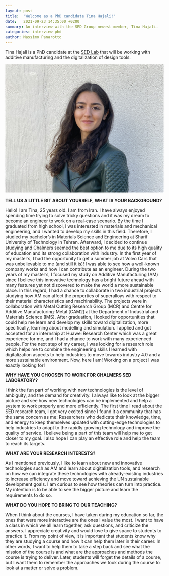 ```yaml
---
layout: post
title:  "Welcome as a PhD candidate Tina Hajali!"
date:   2021-09-23 14:35:00 +0200
summary: An interview with the SED Group newest member, Tina Hajali.
categories: interview phd
author: Massimo Panarotto
---
```


Tina Hajali is a PhD candidate at the [SED Lab](https://www.chalmers.se/en/departments/ims/research/product-development/Pages/systems-engineering-design.aspx) that will be working with additive manufacturing and the digitalization of design tools.

![Tina Hajali](/assets/SED_interview_tina.jpg)

**TELL US A LITTLE BIT ABOUT YOURSELF, WHAT IS YOUR BACKGROUND?**

Hello! I am Tina, 25 years old. I am from Iran. I have always enjoyed spending time trying to solve tricky questions and it was my dream to become an engineer to work on a real-case scenario. By the time I graduated from high school, I was interested in materials and mechanical engineering, and I wanted to develop my skills in this field. Therefore, I studied my bachelor’s in Materials Science and Engineering at Sharif University of Technology in Tehran. Afterward, I decided to continue studying and Chalmers seemed the best option to me due to its high quality of education and its strong collaboration with industry. In the first year of my master’s, I had the opportunity to get a summer job at Volvo Cars that was unbelievable to me (and still it is)! I was able to see how a well-known company works and how I can contribute as an engineer. During the two years of my master’s, I focused my study on Additive Manufacturing (AM) since I believe this innovative technology has a bright future ahead with many features yet not discovered to make the world a more sustainable place. In this regard, I had a chance to collaborate in two industrial projects studying how AM can affect the properties of superalloys with respect to their material characteristics and machinability. The projects were in collaboration with Metal Cutting Research Group (MCR) and Centre for Additive Manufacturing-Metal (CAM2) at the Department of Industrial and Materials Science (IMS). After graduation, I looked for opportunities that could help me learn and develop my skills toward digitalization, more specifically, learning about modelling and simulation. I applied and got accepted for an internship at Huawei Research Center which was a great experience for me, and I had a chance to work with many experienced people. For the next step of my career, I was looking for a research role which helps me to combine the engineering skills I learned with digitalization aspects to help industries to move towards industry 4.0 and a more sustainable environment. Now, here I am! Working on a project I was exactly looking for!  

**WHY HAVE YOU CHOOSEN TO WORK FOR CHALMERS SED LABORATORY?**

I think the fun part of working with new technologies is the level of ambiguity, and the demand for creativity. I always like to look at the bigger picture and see how new technologies can be implemented and help a system to work properly and more efficiently. The first time I read about the SED research team, I got very excited since I found it a community that has the same concern as me: Researchers who dedicate their knowledge, time, and energy to keep themselves updated with cutting-edge technologies to help industries to adapt to the rapidly growing technology and improve the quality of service. I believe being a part of this team will help me to get closer to my goal. I also hope I can play an effective role and help the team to reach its targets. 

**WHAT ARE YOUR RESEARCH INTERESTS?**

As I mentioned previously, I like to learn about new and innovative technologies such as AM and learn about digitalization tools, and research on how we can integrate these technologies with already-existing industries to increase efficiency and move toward achieving the UN sustainable development goals. I am curious to see how theories can turn into practice. My intention is to be able to see the bigger picture and learn the requirements to do so. 

**WHAT DO YOU HOPE TO BRING TO OUR TEACHING?**

When I think about the courses, I have taken during my education so far, the ones that were more interactive are the ones I value the most. I want to have a class in which we all learn together, ask questions, and criticize the answers. I appreciate creativity and would love to give space to students to practice it. From my point of view, it is important that students know why they are studying a course and how it can help them later in their career. In other words, I want to help them to take a step back and see what the mission of the course is and what are the approaches and methods the course is trying to deliver. Later, students will forget the details of a course, but I want them to remember the approaches we took during the course to look at a matter or solve a problem. 
